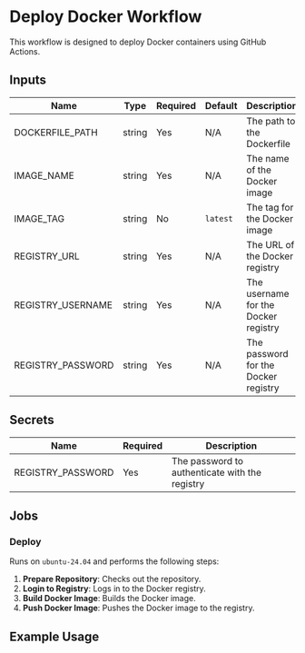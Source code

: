 # Deploy Docker Workflow

This workflow is designed to deploy Docker containers using GitHub Actions.

## Inputs

| Name              | Type   | Required | Default  | Description                          |
| ----------------- | ------ | -------- | -------- | ------------------------------------ |
| DOCKERFILE_PATH   | string | Yes      | N/A      | The path to the Dockerfile           |
| IMAGE_NAME        | string | Yes      | N/A      | The name of the Docker image         |
| IMAGE_TAG         | string | No       | `latest` | The tag for the Docker image         |
| REGISTRY_URL      | string | Yes      | N/A      | The URL of the Docker registry       |
| REGISTRY_USERNAME | string | Yes      | N/A      | The username for the Docker registry |
| REGISTRY_PASSWORD | string | Yes      | N/A      | The password for the Docker registry |

## Secrets

| Name              | Required | Description                                    |
| ----------------- | -------- | ---------------------------------------------- |
| REGISTRY_PASSWORD | Yes      | The password to authenticate with the registry |

## Jobs

### Deploy

Runs on `ubuntu-24.04` and performs the following steps:

1. **Prepare Repository**: Checks out the repository.
2. **Login to Registry**: Logs in to the Docker registry.
3. **Build Docker Image**: Builds the Docker image.
4. **Push Docker Image**: Pushes the Docker image to the registry.

## Example Usage

```yaml

```
